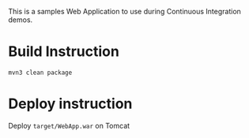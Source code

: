 This is a samples Web Application to use during Continuous Integration demos.

# Build Instruction


```
mvn3 clean package
```

# Deploy instruction

Deploy ```target/WebApp.war``` on Tomcat
 
